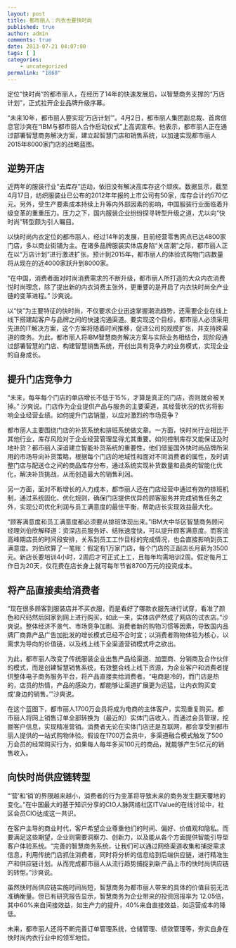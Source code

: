 ```yaml
---
layout: post
title: 都市丽人：内衣也要快时尚
published: true
author: admin
comments: true
date: 2013-07-21 04:07:00
tags: [ ]
categories:
    - uncategorized
permalink: "1868"
---
```

定位“快时尚”的都市丽人，在经历了14年的快速发展后，以智慧商务支撑的“万店计划”，正式拉开企业品牌升级序幕。



“未来10年，都市丽人要实现‘万店计划’”。4月2日，都市丽人集团副总裁、首席信息官沙爽在“IBM与都市丽人合作启动仪式”上高调宣布。他表示，都市丽人正在通过部署智慧商务解决方案，建立起智慧门店和销售系统，以加速实现都市丽人2015年8000家门店的战略蓝图。

## 逆势开店

近两年的服装行业“去库存”运动，依旧没有解决高库存这个顽疾。数据显示，截至4月17日，纺织服装业已公布的2012年年报的上市公司有50家，库存合计约570亿元。另外，受生产要素成本持续上升等内外部因素的影响，中国服装行业面临着升级变革的重重压力。压力之下，国内服装企业纷纷探寻转型升级之道，尤以向“快时尚”转型颇为引人瞩目。

以快时尚内衣定位的都市丽人，经过14年的发展，目前经营零售网点已达4800家门店，多以商业街铺为主。在诸多品牌服装实体店身陷“关店潮”之际，都市丽人正在以“万店计划”进行激进扩张。预计到2015年，都市丽人的体验式购物门店数量将从现在的近4000家跃升到8000家。

“在中国，消费者面对时尚消费需求的不断升级，都市丽人所打造的大众内衣消费悦时尚理念，除了提出新的内衣消费主张外，更重要的是开启了内衣快时尚全产业链的变革进程。” 沙爽说。

以“快”为主要特征的快时尚，不仅要求企业迅速掌握潮流趋势，还需要企业在线上线下搭建起客户与品牌之间的快速沟通渠道。要实现这个目标，都市丽人必须采用先进的IT解决方案，这个方案将随着时间推移，促进公司的规模扩张，并支持跨渠道的商务。为此，都市丽人将IBM智慧商务解决方案与实际业务相结合，现阶段通过部署智慧的门店、构建智慧销售系统，开创出具有竞争力的业务模式，实现企业的自身成长。

## 提升门店竞争力

“未来，每年每个门店的单店增长不低于15%，才算是真正的门店，否则就会被关掉。” 沙爽说。门店作为企业提供产品与服务的主要渠道，其经营状况的优劣将影响企业经营业绩。如何提升门店销量，以应对激烈的市场竞争？

都市丽人主要围绕门店的补货系统和排班系统做文章。一方面，快时尚行业相比于其他行业，库存风险对于企业经营管理显得尤其重要。如何控制库存又能保证及时地补货？都市丽人深谙建立智能补货系统的重要性，他们借鉴国外快时尚品牌所采用的市场导向补货策略，根据每个门店的地域性和面对不同消费者的属性，及时调整门店与配送仓之间的商品库存分布，通过系统实现补货数量和品类的智能化优化，解决补货挑战，从而创造最大的销售利润。

另一方面，面对不断增长的人力成本，都市丽人还在门店经营中通过有效的排班机制，通过系统固化、优化规则，确保门店提供优异的顾客服务并完成销售任务之外，实现公司优化利润与员工满意度的最佳平衡，帮助店长实现效益最大化。

“顾客满意度和员工满意度都必须要从排班体现出来。”IBM大中华区智慧商务顾问经理刘伯欣解释道：资深店员服务好、结账速度快，可以提升顾客满意度。而客流高峰期店员的时间段安排，关系到员工工作目标的完成情况，也会直接影响到员工满意度。刘伯欣算了一笔账：假定有1万家门店，每个门店的正副店长月薪为3500元。新店长要培训4小时，2周后才可正式上工，且每年均需培训2周。假定每月工作日为20天，仅花费在店长身上就可每年节省8700万元的投资成本。

## 将产品直接卖给消费者

“现在很多顾客到服装店并不买衣服，而是看好了哪款衣服先进行试穿，看准了颜色和尺码然后回家到网上进行购买，如此一来，实体店俨然成了网店的试衣店。”沙爽说。整体经济不景气、市场竞争加剧、消费者新的购物习惯等因素，导致国内品牌厂商靠产品广告加批发的增长模式已经不合时宜；以消费者购物体验为核心，以需求为导向的价值链，以及线上线下全渠道营销模式呼之欲出。

为此，都市丽人改变了传统服装企业出售产品给渠道、加盟商、分销商及合作伙伴的模式，而是创建智慧销售系统，有效整合线上线下资源，为企业客户和消费者提供整体电子商务服务平台，将产品直接卖给消费者。“电商是冷的，而门店是热的，店员的热情，产品的感染力，都能够让渠道扩展更为迅猛，让内衣购买变成‘身边的销售。’”沙爽说。

在这个蓝图下，都市丽人1700万会员将成为电商的主体客户，实现重复购买。都市丽人将网上销售订单全部转换为（最近的）实体门店收入，而通过会员管理，挖掘客户信息，实现精准营销。消费者无论在实体门店还是互联网，都会享受到都市丽人提供的一站式购物体验。假设在1700万会员中，多渠道融合模式触发了500万会员的经常购买行为，如果每人每年多买100元的商品，就能够产生5亿元的销售收入。

## 向快时尚供应链转型

“‘营’和‘销’的界限越来越小，消费者的行为变革将导致未来的商务发生翻天覆地的变化。”在中国最大的基于知识分享的CIO人脉网络社区ITValue的在线讨论中，社区会员CIO达成这一共识。

在客户主导的商业时代，客户希望企业尊重他们的时间、偏好、价值观和隐私。而要满足这些期望，企业则需要洞察力、创新力，以及能从各个方面提供智能引导型客户体验系统。“完善的智慧商务系统，让我们可以通过网络渠道收集和捕捉需求信息，利用传统门店抓住消费者，同时将分析的信息给到后端供应链，进行精准生产和供应链计划。从而完成都市丽人从流行趋势捕捉到新产品上市的快时尚供应链的转型。”沙爽说。

虽然快时尚供应链实施时间尚短，智慧商务为都市丽人带来的具体的价值目前无法准确衡量。但已有研究报告显示，智慧商务为企业带来的投资回报率为 12.05倍，其中60%来自间接效益，如生产力的提升，40%来自直接效益，如运营成本的降低。

未来，都市丽人还将不断完善订单管理系统，仓储管理、绩效管理等，夯实自身在快时尚内衣行业中的领军地位。